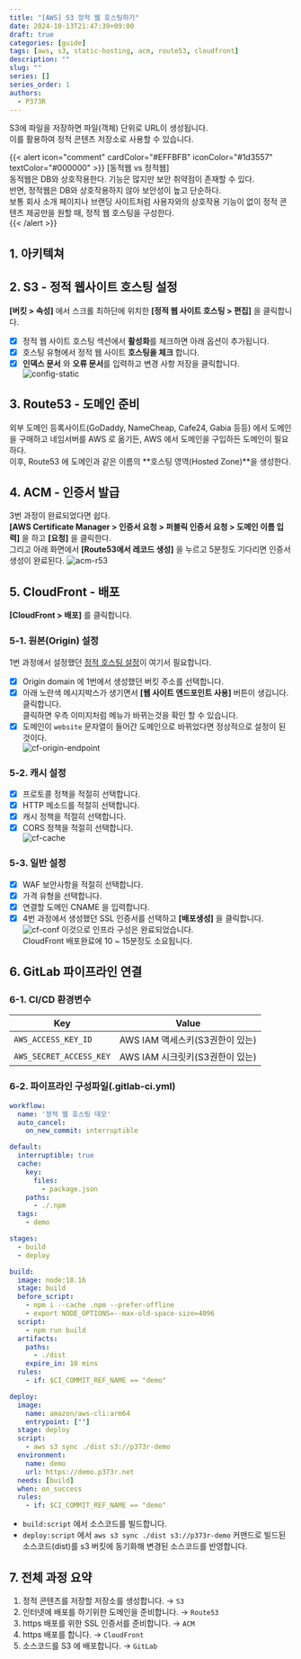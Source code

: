 ```yaml
---
title: "[AWS] S3 정적 웹 호스팅하기"
date: 2024-10-13T21:47:39+09:00
draft: true
categories: [guide]
tags: [aws, s3, static-hosting, acm, route53, cloudfront]
description: ""
slug: ""
series: []
series_order: 1
authors:
  - P373R
---
```


S3에 파일을 저장하면 파일(객체) 단위로 URL이 생성됩니다.  
이를 활용하여 정적 콘텐츠 저장소로 사용할 수 있습니다.  

{{< alert icon="comment" cardColor="#EFFBFB" iconColor="#1d3557" textColor="#000000" >}}
[동적웹 vs 정적웹]  
동적웹은 DB와 상호작용한다. 기능은 많지만 보안 취약점이 존재할 수 있다.  
반면, 정적웹은 DB와 상호작용하지 않아 보안성이 높고 단순하다.  
보통 회사 소개 페이지나 브랜딩 사이트처럼 사용자와의 상호작용 기능이 없이 정적 콘텐츠 제공만을 원할 때, 정적 웹 호스팅을 구성한다.  
{{< /alert >}}

## 1. 아키텍쳐
## 2. S3 - 정적 웹사이트 호스팅 설정
**[버킷 > 속성]** 에서 스크롤 최하단에 위치한 **[정적 웹 사이트 호스팅 > 편집]** 을 클릭합니다.  
- [x] 정적 웹 사이트 호스팅 섹션에서 **활성화**를 체크하면 아래 옵션이 추가됩니다.  
- [x] 호스팅 유형에서 정적 웹 사이트 **호스팅을 체크** 합니다.  
- [x] **인덱스 문서** 와 **오류 문서**를 입력하고 변경 사항 저장을 클릭합니다.  
![config-static](./assets/configure-static.png)

## 3. Route53 - 도메인 준비
외부 도메인 등록사이트(GoDaddy, NameCheap, Cafe24, Gabia 등등) 에서 도메인을 구매하고 네임서버를 AWS 로 옮기든, AWS 에서 도메인을 구입하든 도메인이 필요하다.  
이후, Route53 에 도메인과 같은 이름의 **호스팅 영역(Hosted Zone)**을 생성한다.  

## 4. ACM - 인증서 발급
3번 과정이 완료되었다면 쉽다.  
**[AWS Certificate Manager > 인증서 요청 > 퍼블릭 인증서 요청 > 도메인 이름 입력]** 을 하고 **[요청]** 을 클릭한다.  
그리고 아래 화면에서 **[Route53에서 레코드 생성]** 을 누르고 5분정도 기다리면 인증서 생성이 완료된다.
![acm-r53](./assets/acm-route53.png)  

## 5. CloudFront - 배포
**[CloudFront > 배포]** 를 클릭합니다.
### 5-1. 원본(Origin) 설정
1번 과정에서 설정했던 <ins>정적 호스팅 설정</ins>이 여기서 필요합니다.  
- [x] Origin domain 에 1번에서 생성했던 버킷 주소를 선택합니다.  
- [x] 아래 노란색 메시지박스가 생기면서 **[웹 사이트 엔드포인트 사용]** 버튼이 생깁니다. 클릭합니다.  
  클릭하면 우측 이미지처럼 메뉴가 바뀌는것을 확인 할 수 있습니다.  
- [x] 도메인이 `website` 문자열이 들어간 도메인으로 바뀌었다면 정상적으로 설정이 된 것이다.  
![cf-origin-endpoint](./assets/cf-origin-endpoint.png)  
  
### 5-2. 캐시 설정
- [x] 프로토콜 정책을 적절히 선택합니다.  
- [x] HTTP 메소드를 적절히 선택합니다.  
- [x] 캐시 정책을 적절히 선택합니다.  
- [x] CORS 정책을 적절히 선택합니다.  
![cf-cache](./assets/cf-cache.png)  

### 5-3. 일반 설정
- [x] WAF 보안사항을 적절히 선택합니다.  
- [x] 가격 유형을 선택합니다.  
- [x] 연결할 도메인 CNAME 을 입력합니다.  
- [x] 4번 과정에서 생성했던 SSL 인증서를 선택하고 **[배포생성]** 을 클릭합니다.
![cf-conf](./assets/cf-conf.png)
이것으로 인프라 구성은 완료되었습니다.  
CloudFront 배포완료에 10 ~ 15분정도 소요됩니다.  

## 6. GitLab 파이프라인 연결
### 6-1. CI/CD 환경변수
|Key|Value|
|---|-----|
|`AWS_ACCESS_KEY_ID`|AWS IAM 액세스키(S3권한이 있는)|
|`AWS_SECRET_ACCESS_KEY`|AWS IAM 시크릿키(S3권한이 있는)|

### 6-2. 파이프라인 구성파일(.gitlab-ci.yml)
```yaml
workflow:
  name: '정적 웹 호스팅 데모'
  auto_cancel:
    on_new_commit: interruptible

default:
  interruptible: true
  cache:
    key:
      files:
        - package.json
    paths:
      - ./.npm
  tags:
    - demo

stages:
  - build
  - deploy

build:
  image: node:18.16
  stage: build
  before_script:
    - npm i --cache .npm --prefer-offline
    - export NODE_OPTIONS=--max-old-space-size=4096
  script:
    - npm run build
  artifacts:
    paths:
      - ./dist
    expire_in: 10 mins
  rules:
    - if: $CI_COMMIT_REF_NAME == "demo"

deploy:
  image:
    name: amazon/aws-cli:arm64
    entrypoint: [""]
  stage: deploy
  script:
    - aws s3 sync ./dist s3://p373r-demo
  environment:
    name: demo
    url: https://demo.p373r.net
  needs: [build]
  when: on_success
  rules:
    - if: $CI_COMMIT_REF_NAME == "demo"
```
- `build:script` 에서 소스코드를 빌드합니다.  
- `deploy:script` 에서 `aws s3 sync ./dist s3://p373r-demo` 커맨드로 빌드된 소스코드(dist)를 s3 버킷에 동기화해 변경된 소스코드를 반영합니다.  

## 7. 전체 과정 요약
1. 정적 콘텐츠를 저장할 저장소를 생성합니다. → `S3`
2. 인터넷에 배포를 하기위한 도메인을 준비합니다. → `Route53`
3. https 배포를 위한 SSL 인증서를 준비합니다. → `ACM`
4. https 배포를 합니다. → `CloudFront`
5. 소스코드를 S3 에 배포합니다. → `GitLab`